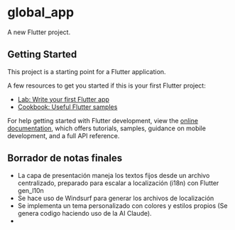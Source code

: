 # global_app

A new Flutter project.

## Getting Started

This project is a starting point for a Flutter application.

A few resources to get you started if this is your first Flutter project:

- [Lab: Write your first Flutter app](https://docs.flutter.dev/get-started/codelab)
- [Cookbook: Useful Flutter samples](https://docs.flutter.dev/cookbook)

For help getting started with Flutter development, view the
[online documentation](https://docs.flutter.dev/), which offers tutorials,
samples, guidance on mobile development, and a full API reference.


## Borrador de notas finales

- La capa de presentación maneja los textos fijos desde un archivo centralizado, preparado para escalar a localización (i18n) con Flutter gen_l10n
- Se hace uso de Windsurf para generar los archivos de localización
- Se implementa un tema personalizado con colores y estilos propios (Se genera codigo haciendo uso de la AI Claude).
- 



